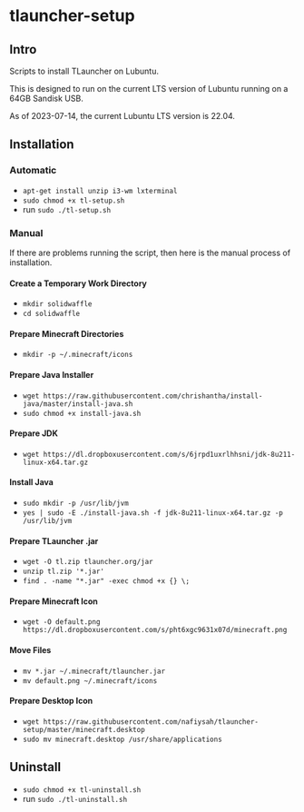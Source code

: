 # tlauncher-setup

## Intro 
Scripts to install TLauncher on Lubuntu. 

This is designed to run on the current LTS version of Lubuntu running on a 64GB Sandisk USB. 

As of 2023-07-14,  the current Lubuntu LTS version is 22.04.

## Installation
### Automatic 
- `apt-get install unzip i3-wm lxterminal`
- `sudo chmod +x tl-setup.sh`
- run `sudo ./tl-setup.sh`

### Manual
If there are problems running the script, then here is the manual process of installation.

#### Create a Temporary Work Directory
- `mkdir solidwaffle`
- `cd solidwaffle`

#### Prepare Minecraft Directories
- `mkdir -p ~/.minecraft/icons`

#### Prepare Java Installer
- `wget https://raw.githubusercontent.com/chrishantha/install-java/master/install-java.sh`
- `sudo chmod +x install-java.sh`

#### Prepare JDK
- `wget https://dl.dropboxusercontent.com/s/6jrpd1uxrlhhsni/jdk-8u211-linux-x64.tar.gz`

#### Install Java
- `sudo mkdir -p /usr/lib/jvm`
- `yes | sudo -E ./install-java.sh -f jdk-8u211-linux-x64.tar.gz -p /usr/lib/jvm`

#### Prepare TLauncher .jar
- `wget -O tl.zip tlauncher.org/jar`
- `unzip tl.zip '*.jar'`
- `find . -name "*.jar" -exec chmod +x {} \;`

#### Prepare Minecraft Icon
- `wget -O default.png https://dl.dropboxusercontent.com/s/pht6xgc9631x07d/minecraft.png`

#### Move Files
- `mv *.jar ~/.minecraft/tlauncher.jar`
- `mv default.png ~/.minecraft/icons`

#### Prepare Desktop Icon 
- `wget https://raw.githubusercontent.com/nafiysah/tlauncher-setup/master/minecraft.desktop`
- `sudo mv minecraft.desktop /usr/share/applications`
  
## Uninstall

- `sudo chmod +x tl-uninstall.sh`
- run `sudo ./tl-uninstall.sh`
